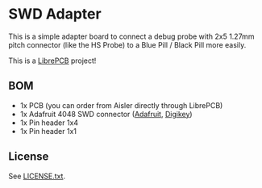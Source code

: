 # SWD Adapter

This is a simple adapter board to connect a debug probe with 2x5 1.27mm pitch
connector (like the HS Probe) to a Blue Pill / Black Pill more easily.

This is a [LibrePCB](https://librepcb.org) project!

## BOM

- 1x PCB (you can order from Aisler directly through LibrePCB)
- 1x Adafruit 4048 SWD connector ([Adafruit](https://www.adafruit.com/product/4048), [Digikey](https://www.digikey.ch/en/products/detail/adafruit-industries-llc/4048/9843412))
- 1x Pin header 1x4
- 1x Pin header 1x1

## License

See [LICENSE.txt](LICENSE.txt).
